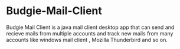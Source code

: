 # Budgie-Mail-Client
Budgie Mail Client is a java mail client desktop app that can send and recieve mails from multiple accounts and track new mails from many accounts like windows mail client , Mozilla Thunderbird and so on.
